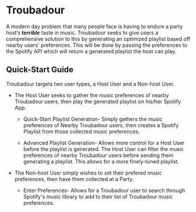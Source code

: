 # Troubadour 

A modern day problem that many people face is having to endure a party host’s ***terrible*** taste in music. Troubadour seeks to give users a comprehensive solution to this by generating an optimized playlist based off nearby users' preferences. This will be done by passing the preferences to the Spotify API which will return a generated playlist the host can play.

## Quick-Start Guide

Troubadour targets two user types, a Host User and a Non-host User.  

+ The Host User seeks to gather the music preferences of nearby Troubadour users, then play the generated playlist on his/her Spotify App.  

	+ Quick-Start Playlist Generation- Simply gathers the music preferences of Nearby Troubadour users, then creates a Spotify Playlist from those collected music preferences.

	+ Advanced Playlist Generation- Allows more control for a Host User before the playlist is generated.  The Host User can filter the music preferences of nearby Troubadour users before sending them generating a playlist.  This allows for a more finely-tuned playlist.

+ The Non-host User simply wishes to set their prefered music preferences, then have them collected at a Party.

	+ Enter Preferences- Allows for a Troubadour user to search through Spotify's music library to add to their list of Troubadour music preferences.

